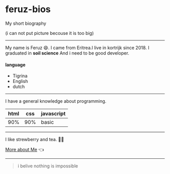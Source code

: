 # feruz-bios
My short biography

(i can not put picture becouse it is too big)
____
My name is Feruz :smile:. I came from Eritrea.I live in kortrijk since 2018. I graduated in **soil science** And i need to be good developer.


#### language
 
 * Tigrina
 * English
 * dutch

____
I have a general knowledge about programming. 
 
 html|css|javascript
 ---|----|-------
 90%|90%| basic

____
I like strewberry and tea. :strawberry::tea:	

[More about Me](https://feruzteame.github.io/Feruz-Teame.bio/index.html) :point_left:

____
> i belive nothing is impossible



